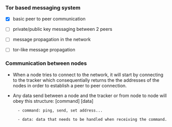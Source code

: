 ### Tor based messaging system

- [x] basic peer to peer communication

- [ ] private/public key messaging between 2 peers

- [ ] message propagation in the network

- [ ] tor-like message propagation

### Communication between nodes

- When a node tries to connect to the network, it will start by connecting to the tracker which consequentially returns the the addresses of the nodes in order to establish a peer to peer connection.

- Any data send between a node and the tracker or from node to node will obey this structure: [command] [data]

        - command: ping, send, set address...

        - data: data that needs to be handled when receiving the command.
